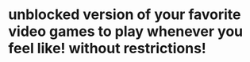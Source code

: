 # unblocked version of your favorite video games to play whenever you feel like! without restrictions!
